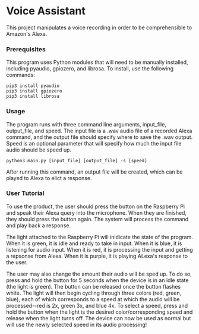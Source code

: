 # Voice Assistant

This project manipulates a voice recording in order to be comprehensible to Amazon's Alexa.

### Prerequisites

This program uses Python modules that will need to be manually installed, including pyaudio, gpiozero, and librosa. To install, use the following commands:

```
pip3 install pyaudio
pip3 install gpiozero
pip3 install librosa
```

### Usage

The program runs with three command line arguments, input_file, output_file, and speed. The input file is a .wav audio file of a recorded Alexa command, and the output file should specify where to save the .wav output. Speed is an optional parameter that will specify how much the input file audio should be speed up.

```
python3 main.py [input_file] [output_file] -s [speed]
```

After running this command, an output file will be created, which can be played to Alexa to elict a response. 

### User Tutorial

To use the product, the user should press the button on the Raspberry Pi and speak their Alexa query into the microphone. When they are finished, they should press the button again. The system will process the command and play back a response. 

The light attached to the Raspberry Pi will inidicate the state of the program. When it is green, it is idle and ready to take in input. When it is blue, it is listening for audio input. When it is red, it is processing the input and getting a repsonse from Alexa. When it is purple, it is playing ALexa's response to the user. 

The user may also change the amount their audio will be sped up. To do so, press and hold the button for 5 seconds when the device is in an idle state (the light is green). The button can be released once the button flashes white. The light will then begin cycling through three colors (red, green, blue), each of which corresponds to a speed at which the audio will be processed--red is 2x, green 3x, and blue 4x. To select a speed, press and hold the button when the light is the desired color/corresponding speed and release when the light turns off. The device can now be used as normal but will use the newly selected speed in its audio processing!